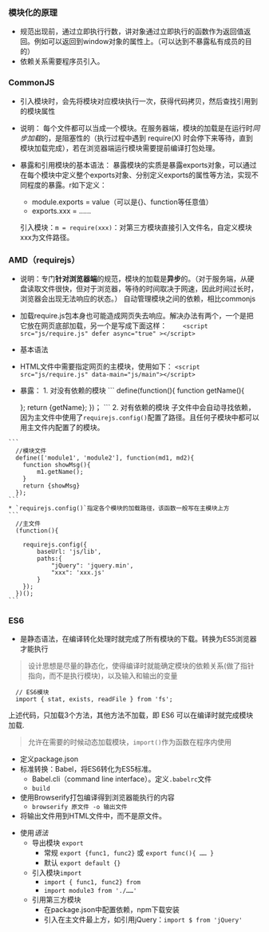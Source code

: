 ### 模块化的原理
  * 规范出现前，通过立即执行行数，讲对象通过立即执行的函数作为返回值返回。例如可以返回到window对象的属性上。（可以达到不暴露私有成员的目的）
  * 依赖关系需要程序员引入。

### CommonJS
  * 引入模块时，会先将模块对应模块执行一次，获得代码拷贝，然后查找引用到的模块属性

  - 说明： 每个文件都可以当成一个模块。在服务器端，模块的加载是在运行时*同步加载*的，是阻塞性的（执行过程中遇到 require(X) 时会停下来等待，直到模块加载完成），若在浏览器端运行模块需要提前编译打包处理。
    
  - 暴露和引用模块的基本语法： 
    暴露模块的实质是暴露exports对象，可以通过在每个模块中定义整个exports对象、分别定义exports的属性等方法，实现不同程度的暴露。r如下定义：
    * module.exports = value（可以是{}、function等任意值）
    * exports.xxx = ……

    引入模块：`m = require(xxx)`：对第三方模块直接引入文件名，自定义模块xxx为文件路径。

### AMD（requirejs）
  - 说明：专门**针对浏览器端**的规范，模块的加载是**异步**的。（对于服务端，从硬盘读取文件很快，但对于浏览器，等待的时间取决于网速，因此时间过长时，浏览器会出现无法响应的状态。）
    自动管理模块之间的依赖，相比commonjs
  - 加载require.js包本身也可能造成网页失去响应。解决办法有两个，一个是把它放在网页底部加载，另一个是写成下面这样：
　　`<script src="js/require.js" defer async="true" ></script>`

  - 基本语法
   - HTML文件中需要指定网页的主模块，使用如下：
     `<script src="js/require.js" data-main="js/main"></script>`
   - 暴露：
    1. 对没有依赖的模块
    ```
      define(function(){
        function getName(){

        };
        return {getName};
      })；
    ```
    2. 对有依赖的模块
      子文件中会自动寻找依赖，因为主文件中使用了`requirejs.config()`配置了路径。且任何子模块中都可以用主文件内配置了的模块。

    ```
      //模块文件
      define(['module1', 'module2'], function(md1, md2){
        function showMsg(){
            m1.getName();
        }
        return {showMsg}
      });
    ```
    * `requirejs.config()`指定各个模块的加载路径，该函数一般写在主模块上方
    ```
      //主文件
      (function(){

        requirejs.config({
            baseUrl: 'js/lib',
            paths:{
                "jQuery": 'jquery.min',
                "xxx": 'xxx.js'
            }
        });
      })();
    ```

### ES6
  * 是静态语法，在编译转化处理时就完成了所有模块的下载。转换为ES5浏览器才能执行
  > 设计思想是尽量的静态化，使得编译时就能确定模块的依赖关系(做了指针指向，而不是执行模块)，以及输入和输出的变量
  ```
    // ES6模块
    import { stat, exists, readFile } from 'fs';
  ```
  上述代码，只加载3个方法，其他方法不加载，即 ES6 可以在编译时就完成模块加载.

  > 允许在需要的时候动态加载模块，`import()`作为函数在程序内使用

  - 定义package.json
  - 标准转换：Babel，将ES6转化为ES5标准。
    - Babel.cli（command line interface）。定义`.babelrc`文件
    - `build`
  - 使用Browserify打包编译得到浏览器能执行的内容
    - `browserify 原文件 -o 输出文件`
  - 将输出文件用到HTML文件中，而不是原文件。

  * 使用*语法*
    - 导出模块 `export`
      - 常规 `export {func1, func2}` 或 `export func(){ …… }`
      - 默认 `export default {}`
    - 引入模块`import`
      - `import { func1, func2} from `
      - `import module3 from './……'`
    - 引用第三方模块
      - 在package.json中配置依赖，npm下载安装
      - 引入在主文件最上方，如引用jQuery：`import $ from 'jQuery'`
